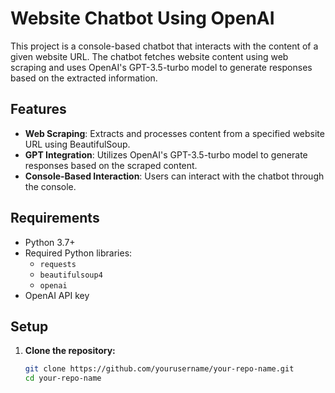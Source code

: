 # Website Chatbot Using OpenAI

This project is a console-based chatbot that interacts with the content of a given website URL. The chatbot fetches website content using web scraping and uses OpenAI's GPT-3.5-turbo model to generate responses based on the extracted information.

## Features

- **Web Scraping**: Extracts and processes content from a specified website URL using BeautifulSoup.
- **GPT Integration**: Utilizes OpenAI's GPT-3.5-turbo model to generate responses based on the scraped content.
- **Console-Based Interaction**: Users can interact with the chatbot through the console.

## Requirements

- Python 3.7+
- Required Python libraries:
  - `requests`
  - `beautifulsoup4`
  - `openai`
- OpenAI API key

## Setup

1. **Clone the repository:**
   ```bash
   git clone https://github.com/yourusername/your-repo-name.git
   cd your-repo-name

